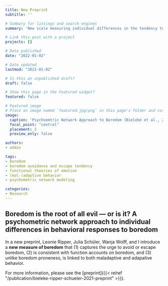 ```yaml
---
title: New Preprint
subtitle: ''

# Summary for listings and search engines
summary: 'New scale measuring individual differences in the tendency to avoid and escape boredom.'

# Link this post with a project
projects: []

# Date published
date: "2022-01-02"

# Date updated
lastmod: "2022-01-02"

# Is this an unpublished draft?
draft: false

# Show this page in the Featured widget?
featured: false

# Featured image
# Place an image named `featured.jpg/png` in this page's folder and customize its options here.
image:
  caption: 'Psychoemtric Network Approach to Boredom (Bieleke et al., 2022)'
  focal_point: "central"
  placement: 2
  preview_only: false

authors:
- admin

tags:
- boredom
- boredom avoidance and escape tendency
- functional theories of emotion
- (mal-)adaptive behavior
- psychometric network modeling

categories:
- Research
---
```


## Boredom is the root of all evil — or is it? A psychometric network approach to individual differences in behavioral responses to boredom

In a new preprint, Leonie Ripper, Julia Schüler, Wanja Wolff, and I introduce a **new measure of boredom** that (1) captures the urge to avoid or escape boredom, (2) is consistent with function accounts on boredom, and (3) unlike boredom proneness, is linked to both maladaptive and adapative behavior.

For more information, please see the [preprint]({{< relref "/publication/bieleke-ripper-schueler-2021-preprint" >}}). 